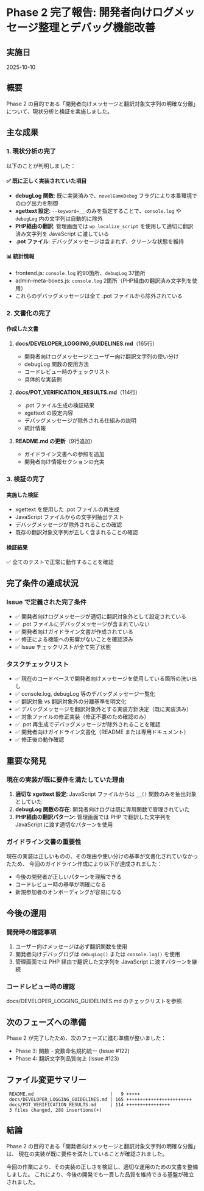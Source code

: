 # Phase 2 完了報告: 開発者向けログメッセージ整理とデバッグ機能改善

## 実施日
2025-10-10

## 概要
Phase 2 の目的である「開発者向けメッセージと翻訳対象文字列の明確な分離」について、現状分析と検証を実施しました。

## 主な成果

### 1. 現状分析の完了
以下のことが判明しました：

#### ✅ 既に正しく実装されていた項目
- **debugLog 関数**: 既に実装済みで、`novelGameDebug` フラグにより本番環境でのログ出力を制御
- **xgettext 設定**: `--keyword=__` のみを指定することで、`console.log` や `debugLog` 内の文字列は自動的に除外
- **PHP経由の翻訳**: 管理画面では `wp_localize_script` を使用して適切に翻訳済み文字列を JavaScript に渡している
- **.pot ファイル**: デバッグメッセージは含まれず、クリーンな状態を維持

#### 📊 統計情報
- frontend.js: `console.log` 約90箇所、`debugLog` 37箇所
- admin-meta-boxes.js: `console.log` 2箇所（PHP経由の翻訳済み文字列を使用）
- これらのデバッグメッセージは全て .pot ファイルから除外されている

### 2. 文書化の完了

#### 作成した文書
1. **docs/DEVELOPER_LOGGING_GUIDELINES.md**（165行）
   - 開発者向けログメッセージとユーザー向け翻訳文字列の使い分け
   - debugLog 関数の使用方法
   - コードレビュー時のチェックリスト
   - 具体的な実装例

2. **docs/POT_VERIFICATION_RESULTS.md**（114行）
   - .pot ファイル生成の検証結果
   - xgettext の設定内容
   - デバッグメッセージが除外される仕組みの説明
   - 統計情報

3. **README.md の更新**（9行追加）
   - ガイドライン文書への参照を追加
   - 開発者向け情報セクションの充実

### 3. 検証の完了

#### 実施した検証
- xgettext を使用した .pot ファイルの再生成
- JavaScript ファイルからの文字列抽出テスト
- デバッグメッセージが除外されることの確認
- 既存の翻訳対象文字列が正しく含まれることの確認

#### 検証結果
✅ 全てのテストで正常に動作することを確認

## 完了条件の達成状況

### Issue で定義された完了条件
- ✅ 開発者向けログメッセージが適切に翻訳対象外として設定されている
- ✅ .pot ファイルにデバッグメッセージが含まれていない
- ✅ 開発者向けガイドライン文書が作成されている
- ✅ 修正による機能への影響がないことを確認済み
- ✅ Issue チェックリストが全て完了状態

### タスクチェックリスト
- ✅ 現在のコードベースで開発者向けメッセージを使用している箇所の洗い出し
- ✅ console.log, debugLog 等のデバッグメッセージ一覧化
- ✅ 翻訳対象 vs 翻訳対象外の分離基準を明文化
- ✅ デバッグメッセージを翻訳対象外とする実装方針決定（既に実装済み）
- ✅ 対象ファイルの修正実装（修正不要のため確認のみ）
- ✅ .pot 再生成でデバッグメッセージが除外されることを確認
- ✅ 開発者向けガイドライン文書化（README または専用ドキュメント）
- ✅ 修正後の動作確認

## 重要な発見

### 現在の実装が既に要件を満たしていた理由
1. **適切な xgettext 設定**: JavaScript ファイルからは `__()` 関数のみを抽出対象としていた
2. **debugLog 関数の存在**: 開発者向けログは既に専用関数で管理されていた
3. **PHP経由の翻訳パターン**: 管理画面では PHP で翻訳した文字列を JavaScript に渡す適切なパターンを使用

### ガイドライン文書の重要性
現在の実装は正しいものの、その理由や使い分けの基準が文書化されていなかったため、
今回のガイドライン作成により以下が達成されました：
- 今後の開発者が正しいパターンを理解できる
- コードレビュー時の基準が明確になる
- 新規参加者のオンボーディングが容易になる

## 今後の運用

### 開発時の確認事項
1. ユーザー向けメッセージは必ず翻訳関数を使用
2. 開発者向けデバッグログは `debugLog()` または `console.log()` を使用
3. 管理画面では PHP 経由で翻訳した文字列を JavaScript に渡すパターンを継続

### コードレビュー時の確認
docs/DEVELOPER_LOGGING_GUIDELINES.md のチェックリストを参照

## 次のフェーズへの準備
Phase 2 が完了したため、次のフェーズに進む準備が整いました：
- Phase 3: 関数・変数命名規約統一 (Issue #122)
- Phase 4: 翻訳文字列品質向上 (Issue #123)

## ファイル変更サマリー
```
 README.md                            |   9 +++++
 docs/DEVELOPER_LOGGING_GUIDELINES.md | 165 ++++++++++++++++++++++++
 docs/POT_VERIFICATION_RESULTS.md     | 114 ++++++++++++++++
 3 files changed, 288 insertions(+)
```

## 結論
Phase 2 の目的である「開発者向けメッセージと翻訳対象文字列の明確な分離」は、
現在の実装が既に要件を満たしていることが確認されました。

今回の作業により、その実装の正しさを検証し、適切な運用のための文書を整備しました。
これにより、今後の開発でも一貫した品質を維持できる基盤が確立されました。
